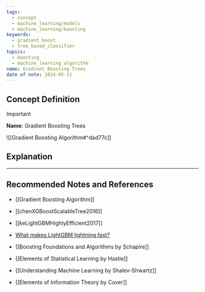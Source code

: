 ```yaml
---
tags:
  - concept
  - machine_learning/models
  - machine_learning/boosting
keywords:
  - gradient_boost
  - tree_based_classifier
topics:
  - boosting
  - machine_learning_algorithm
name: Gradient Boosting Trees
date of note: 2024-05-12
---
```


## Concept Definition

>[!important]
>**Name**: Gradient Boosting Trees

![[Gradient Boosting Algorithm#^dad77c]]


## Explanation





-----------
##  Recommended Notes and References

- [[Gradient Boosting Algorithm]]
- [[chenXGBoostScalableTree2016]]
- [[keLightGBMHighlyEfficient2017]]

- [What makes LightGBM lightning fast?](https://towardsdatascience.com/what-makes-lightgbm-lightning-fast-a27cf0d9785e)

- [[Boosting Foundations and Algorithms by Schapire]]
- [[Elements of Statistical Learning by Hastie]]
- [[Understanding Machine Learning by Shalev-Shwartz]]
- [[Elements of Information Theory by Cover]]